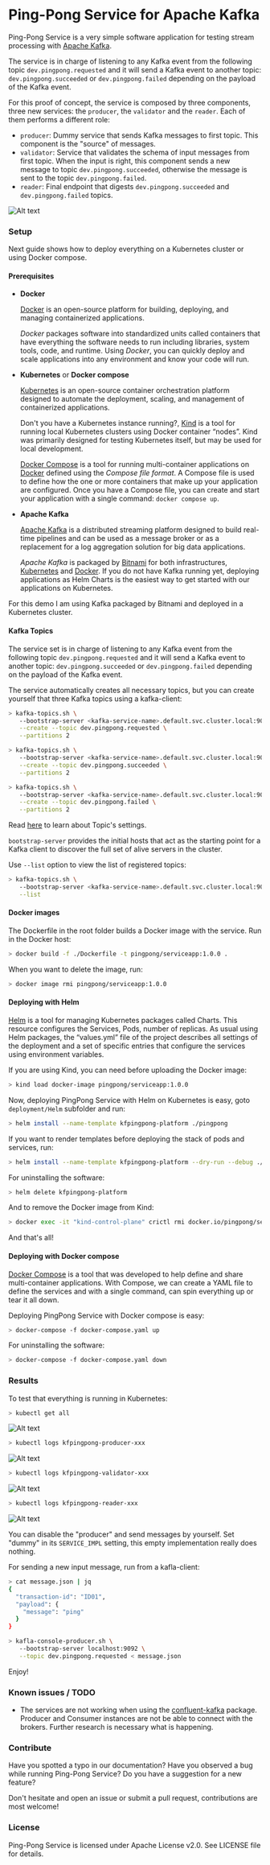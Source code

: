 # Ping-Pong Service for Apache Kafka

Ping-Pong Service is a very simple software application for testing stream processing with [Apache Kafka](https://kafka.apache.org/).

The service is in charge of listening to any Kafka event from the
following topic `dev.pingpong.requested` and it will send a Kafka event to another topic:
`dev.pingpong.succeeded` or `dev.pingpong.failed` depending on the payload of the Kafka event.

For this proof of concept, the service is composed by three components, three new services: the
`producer`, the `validator` and the `reader`. Each of them performs a different role:
* `producer`: Dummy service that sends Kafka messages to first topic. This component is the "source" of messages.
* `validator`: Service that validates the schema of input messages from first topic. When the input is right, this component sends a new message to topic `dev.pingpong.succeeded`, otherwise the message is sent to the topic `dev.pingpong.failed`.    
* `reader`: Final endpoint that digests `dev.pingpong.succeeded` and `dev.pingpong.failed` topics.

![Alt text](docs/images/diagram.png?raw=true "PingPong Services")

### Setup

Next guide shows how to deploy everything on a Kubernetes cluster or using Docker compose.

#### Prerequisites

- **Docker**

  [Docker](https://www.docker.com/) is an open-source platform for building, deploying, and managing containerized applications.
  
  *Docker* packages software into standardized units called containers that have everything the software needs to run including libraries, system tools, code, and runtime. Using *Docker*, you can quickly deploy and scale applications into any environment and know your code will run.

- **Kubernetes** or **Docker compose**

  [Kubernetes](https://kubernetes.io/) is an open-source container orchestration platform designed to automate the deployment, scaling, and management of containerized applications. 
  
  Don't you have a Kubernetes instance running?, [Kind](https://kind.sigs.k8s.io/) is a tool for running local Kubernetes clusters using Docker container “nodes”. Kind was primarily designed for testing Kubernetes itself, but may be used for local development. 

  [Docker Compose](https://docs.docker.com/compose/) is a tool for running multi-container applications on [Docker]((https://www.docker.com/)) defined using the *Compose file format*. A Compose file is used to define how the one or more containers that make up your application are configured. Once you have a Compose file, you can create and start your application with a single command: `docker compose up`.
  
- **Apache Kafka**

  [Apache Kafka](https://kafka.apache.org/) is a distributed streaming platform designed to build real-time pipelines and can be used as a message broker or as a replacement for a log aggregation solution for big data applications.

  *Apache Kafka* is packaged by [Bitnami](https://bitnami.com/) for both infrastructures, [Kubernetes](https://bitnami.com/stack/kafka/helm) and [Docker](https://hub.docker.com/r/bitnami/kafka/). If you do not have Kafka running yet, deploying applications as Helm Charts is the easiest way to get started with our applications on Kubernetes. 

For this demo I am using Kafka packaged by Bitnami and deployed in a Kubernetes cluster.

#### Kafka Topics

The service set is in charge of listening to any Kafka event from the
following topic `dev.pingpong.requested` and it will send a Kafka event to another topic:
`dev.pingpong.succeeded` or `dev.pingpong.failed` depending on the payload of the Kafka event.

The service automatically creates all necessary topics, but you can create yourself that three Kafka topics using a kafka-client:

```bash
> kafka-topics.sh \
   --bootstrap-server <kafka-service-name>.default.svc.cluster.local:9092 \
   --create --topic dev.pingpong.requested \
   --partitions 2

> kafka-topics.sh \
   --bootstrap-server <kafka-service-name>.default.svc.cluster.local:9092 \
   --create --topic dev.pingpong.succeeded \
   --partitions 2

> kafka-topics.sh \
   --bootstrap-server <kafka-service-name>.default.svc.cluster.local:9092 \
   --create --topic dev.pingpong.failed \
   --partitions 2
```

Read [here](https://kafka.apache.org/documentation/#topicconfigs) to learn about Topic's settings.

`bootstrap-server` provides the initial hosts that act as the starting point for a Kafka client to discover the full 
set of alive servers in the cluster.

Use `--list` option to view the list of registered topics:

```bash
> kafka-topics.sh \
   --bootstrap-server <kafka-service-name>.default.svc.cluster.local:9092 \
   --list
```

#### Docker images

The Dockerfile in the root folder builds a Docker image with the service. Run in the Docker host:

```bash
> docker build -f ./Dockerfile -t pingpong/serviceapp:1.0.0 .
```

When you want to delete the image, run:

```bash
> docker image rmi pingpong/serviceapp:1.0.0
```

#### Deploying with Helm

[Helm](https://helm.sh/) is a tool for managing Kubernetes packages called Charts. This resource configures the Services, Pods, number of replicas. 
As usual using Helm packages, the “values.yml” file of the project describes all settings of the deployment and a set of specific entries that configure the services using environment variables.

If you are using Kind, you can need before uploading the Docker image:

```bash
> kind load docker-image pingpong/serviceapp:1.0.0
```

Now, deploying PingPong Service with Helm on Kubernetes is easy, goto `deployment/Helm` subfolder and run:

```bash
> helm install --name-template kfpingpong-platform ./pingpong
```

If you want to render templates before deploying the stack of pods and services, run:

```bash
> helm install --name-template kfpingpong-platform --dry-run --debug ./pingpong
```

For uninstalling the software:

```bash
> helm delete kfpingpong-platform
```

And to remove the Docker image from Kind:

```bash
> docker exec -it "kind-control-plane" crictl rmi docker.io/pingpong/serviceapp:1.0.0
```

And that's all!

#### Deploying with Docker compose

[Docker Compose](https://docs.docker.com/compose/) is a tool that was developed to help define and share multi-container applications. With Compose, we can create a YAML file to define the services and with a single command, can spin everything up or tear it all down.

Deploying PingPong Service with Docker compose is easy:

```bash
> docker-compose -f docker-compose.yaml up
```

For uninstalling the software:

```bash
> docker-compose -f docker-compose.yaml down
```

### Results

To test that everything is running in Kubernetes:

```bash
> kubectl get all
```

![Alt text](docs/images/results-k8s-get-all.png?raw=true "Kubectl get all")

```bash
> kubectl logs kfpingpong-producer-xxx
```

![Alt text](docs/images/results-k8s-log-producer.png?raw=true "producer")

```bash
> kubectl logs kfpingpong-validator-xxx
```

![Alt text](docs/images/results-k8s-log-validator.png?raw=true "validator")

```bash
> kubectl logs kfpingpong-reader-xxx
```

![Alt text](docs/images/results-k8s-log-reader.png?raw=true "reader")

You can disable the "producer" and send messages by yourself. Set "dummy" in its `SERVICE_IMPL` setting, this empty implementation really does nothing. 

For sending a new input message, run from a kafla-client:

```bash
> cat message.json | jq
{
  "transaction-id": "ID01", 
  "payload": {
    "message": "ping"
  }
}

> kafla-console-producer.sh \
   --bootstrap-server localhost:9092 \
   --topic dev.pingpong.requested < message.json
```

Enjoy!

### Known issues / TODO

* The services are not working when using the [confluent-kafka](https://docs.confluent.io/platform/current/clients/confluent-kafka-python/html/index.html) package. Producer and Consumer instances are not be able to connect with the brokers. 
Further research is necessary what is happening.

### Contribute
Have you spotted a typo in our documentation? Have you observed a bug while running Ping-Pong Service? Do you have a suggestion for a new feature?

Don't hesitate and open an issue or submit a pull request, contributions are most welcome!

### License
Ping-Pong Service is licensed under Apache License v2.0. See LICENSE file for details.